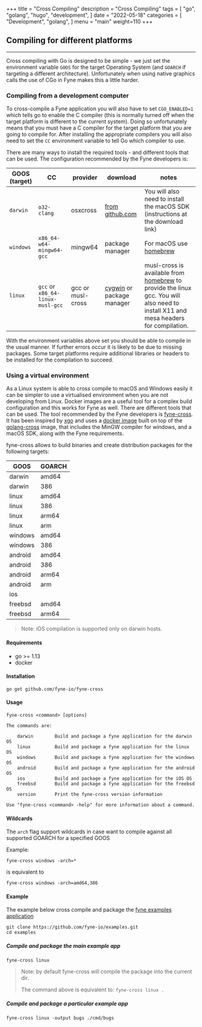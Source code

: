 +++
title = "Cross Compiling"
description = "Cross Compiling"
tags = [
    "go",
    "golang",
    "hugo",
    "development",
]
date = "2022-05-18"
categories = [
    "Development",
    "golang",
]
menu = "main"
weight=110
+++


## Compiling for different platforms

---

Cross compiling with Go is designed to be simple - we just set the environment variable `GOOS` for the target Operating System (and `GOARCH` if targeting a different architecture). Unfortunately when using native graphics calls the use of CGo in Fyne makes this a little harder.

### Compiling from a development computer

To cross-compile a Fyne application you will also have to set `CGO_ENABLED=1` which tells go to enable the C compiler (this is normally turned off when the target platform is different to the current system). Doing so unfortunately means that you must have a C compiler for the target platform that you are going to compile for.
After installing the appropriate compilers you will also need to set the `CC` environment variable to tell Go which compiler to use.

There are many ways to install the required tools - and different tools that can be used. The configuration recommended by the Fyne developers is:

| GOOS (target) | CC                               | provider          | download                                                    | notes                                                                                                                                                  |
| ------------- | -------------------------------- | ----------------- | ----------------------------------------------------------- | ------------------------------------------------------------------------------------------------------------------------------------------------------ |
| `darwin`      | `o32-clang`                      | osxcross          | [from github.com](https://github.com/tpoechtrager/osxcross) | You will also need to install the macOS SDK (instructions at the download link)                                                                        |
| `windows`     | `x86_64-w64-mingw64-gcc`         | mingw64           | package manager                                             | For macOS use [homebrew](https://brew.sh)                                                                                                              |
| `linux`       | `gcc` or `x86_64-linux-musl-gcc` | gcc or musl-cross | [cygwin](https://www.cygwin.com/) or package manager        | musl-cross is available from [homebrew](https://brew.sh) to provide the linux gcc. You will also need to install X11 and mesa headers for compilation. |

With the environment variables above set you should be able to compile in the usual manner.
If further errors occur it is likely to be due to missing packages. Some target platforms require additional libraries or headers to be installed for the compilation to succeed.

### Using a virtual environment

As a Linux system is able to cross compile to macOS and Windows easily it can be simpler to use a virtualised environment when you are not developing from Linux. Docker images are a useful tool for a complex build configuration and this works for Fyne as well. There are different tools that can be used. The tool recommended by the Fyne developers is [fyne-cross](https://github.com/fyne-io/fyne-cross). It has been inspired by [xgo](https://github.com/karalabe/xgo) and uses a [docker image](https://hub.docker.com/r/fyneio/fyne-cross) built on top of the [golang-cross](https://github.com/docker/golang-cross) image,
that includes the MinGW compiler for windows, and a macOS SDK, along with the Fyne requirements.

fyne-cross allows to build binaries and create distribution packages for the following targets:

| GOOS    | GOARCH |
| ------- | ------ |
| darwin  | amd64  |
| darwin  | 386    |
| linux   | amd64  |
| linux   | 386    |
| linux   | arm64  |
| linux   | arm    |
| windows | amd64  |
| windows | 386    |
| android | amd64  |
| android | 386    |
| android | arm64  |
| android | arm    |
| ios     |        |
| freebsd | amd64  |
| freebsd | arm64  |

> Note: iOS compilation is supported only on darwin hosts.

#### Requirements

- go >= 1.13
- docker

#### Installation

```
go get github.com/fyne-io/fyne-cross
```

#### Usage

```
fyne-cross <command> [options]

The commands are:

	darwin        Build and package a fyne application for the darwin OS
	linux         Build and package a fyne application for the linux OS
	windows       Build and package a fyne application for the windows OS
	android       Build and package a fyne application for the android OS
	ios           Build and package a fyne application for the iOS OS
	freebsd       Build and package a fyne application for the freebsd OS
	version       Print the fyne-cross version information

Use "fyne-cross <command> -help" for more information about a command.
```

#### Wildcards

The `arch` flag support wildcards in case want to compile against all supported GOARCH for a specified GOOS

Example:

```
fyne-cross windows -arch=*
```

is equivalent to

```
fyne-cross windows -arch=amd64,386
```

#### Example

The example below cross compile and package the [fyne examples application](https://github.com/fyne-io/examples)

```
git clone https://github.com/fyne-io/examples.git
cd examples
```

##### Compile and package the main example app

```
fyne-cross linux
```

> Note: by default fyne-cross will compile the package into the current dir.
>
> The command above is equivalent to: `fyne-cross linux .`

##### Compile and package a particular example app

```
fyne-cross linux -output bugs ./cmd/bugs
```
